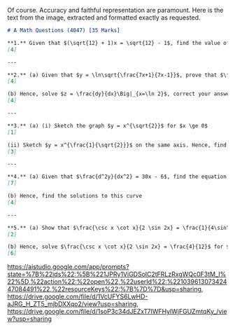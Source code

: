 Of course. Accuracy and faithful representation are paramount. Here is the text from the image, extracted and formatted exactly as requested.

```markdown
# A Math Questions (4047) [35 Marks]

**1.** Given that $(\sqrt{12} + 1)x = \sqrt{12} - 1$, find the value of $\frac{5}{x} - 10x$ without the use of a calculator.
[4]

---

**2.** (a) Given that $y = \ln\sqrt{\frac{7x+1}{7x-1}}$, prove that $\frac{dy}{dx} = -\frac{7}{(7x-1)(7x+1)}$.
[4]

(b) Hence, solve $z = \frac{dy}{dx}\Big|_{x=\ln 2}$, correct your answer to 4 significant figures.
[4]

---

**3.** (a) (i) Sketch the graph $y = x^{\sqrt{2}}$ for $x \ge 0$
[1]

(ii) Sketch $y = x^{\frac{1}{\sqrt{2}}}$ on the same axis. Hence, find the number of solutions for $x^{\sqrt{2}} - x^{\frac{1}{\sqrt{2}}} = 0$.
[3]

---

**4.** (a) Given that $\frac{d^2y}{dx^2} = 30x - 6$, find the equation of the curve if the curve has a gradient of 1.8 at point P (0.6, 2) and passes through point Q (0.1, 1.975).
[7]

(b) Hence, find the solutions to this curve
[4]

---

**5.** (a) Show that $\frac{\csc x \cot x}{2 \sin 2x} = \frac{1}{4\sin^2x}$.
[2]

(b) Hence, solve $\frac{\csc x \cot x}{2 \sin 2x} = \frac{4}{12}$ for $0^\circ \le x \le 720^\circ$.
[6]
```

https://aistudio.google.com/app/prompts?state=%7B%22ids%22:%5B%221JPRy1ViGDSolC2tFRLzRxgWQc0F3tM_I%22%5D,%22action%22:%22open%22,%22userId%22:%22103961307342447084491%22,%22resourceKeys%22:%7B%7D%7D&usp=sharing, https://drive.google.com/file/d/1VcUFYS6LwHD-aJRG_H_ZT5_mjbDXXqo2/view?usp=sharing, https://drive.google.com/file/d/1soP3c34dJEZxT7IWFHylWjFGUZmtqKy_/view?usp=sharing
